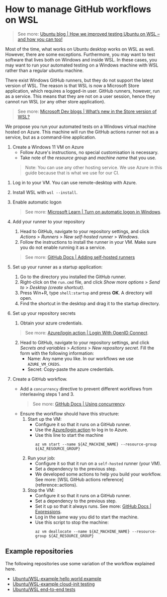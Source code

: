 # How to manage GitHub workflows on WSL
> See more: [Ubuntu blog | How we improved testing Ubuntu on WSL – and how you can too!](https://ubuntu.com/blog/improved-testing-ubuntu-wsl)


<!-- TODO: Add titles to steps -->

Most of the time, what works on Ubuntu desktop works on WSL as well. However, there are some exceptions. Furthermore, you may want to test software that lives both on Windows and inside WSL. In these cases, you may want to run your automated testing on a Windows machine with WSL rather than a regular ubuntu machine.

There exist Windows GitHub runners, but they do not support the latest version of WSL. The reason is that WSL is now a Microsoft Store application, which requires a logged-in user. GitHub runners, however, run as a service. This means that they are not on a user session, hence they cannot run WSL (or any other store application).
> See more: [Microsoft Dev blogs | What’s new in the Store version of WSL?](https://devblogs.microsoft.com/commandline/the-windows-subsystem-for-linux-in-the-microsoft-store-is-now-generally-available-on-windows-10-and-11/)

We propose you run your automated tests on a Windows virtual machine hosted on Azure. This machine will run the GitHub actions runner not as a service, but as a command-line application.

<!-- TODO: THIS IS A PREREQUISITE, explain why -->

1.	Create a Windows 11 VM on Azure
	- Follow Azure's instructions, no special customisation is necessary.
	- Take note of the _resource group_ and _machine name_ that you use.
	> Note: You can use any other hosting service. We use Azure in this guide because that is what we use for our CI.

<!-- End of TODO -->

1.	Log in to your VM. You can use remote-desktop with Azure.


1.	Install WSL with `wsl --install`.

1.	Enable automatic logon
	> See more: [Microsoft Learn | Turn on automatic logon in Windows](https://learn.microsoft.com/en-us/troubleshoot/windows-server/user-profiles-and-logon/turn-on-automatic-logon).


1.	Add your runner to your repository
	1. Head to GitHub, navigate to your repository settings, and click _Actions_ > _Runners_ > _New self-hosted runner_ > _Windows_.
	2. Follow the instructions to install the runner in your VM. Make sure you do not enable running it as a service.
	> See more: [GitHub Docs | Adding self-hosted runners](https://docs.github.com/en/actions/hosting-your-own-runners/managing-self-hosted-runners/adding-self-hosted-runners)

1.	Set up your runner as a startup application:
	1. Go to the directory you installed the GitHub runner.
	2. Right-click on the `run.cmd` file, and click _Show more options_ > _Send to_ > _Desktop (create shortcut)_.
	3. Press Win+R, type `shell:startup` and press **OK**. A directory will open.
	4. Find the shortcut in the desktop and drag it to the startup directory.

1.	Set up your repository secrets
	1. Obtain your azure credentials.
      > See more: [Azure/login action | Login With OpenID Connect](https://github.com/Azure/login/blob/master/README.md#login-with-openid-connect-oidc-recommended).
	2. Head to GitHub, navigate to your repository settings, and click _Secrets and variables_ > _Actions_ > _New repository secret_. Fill the form with the following information:
    	- Name: Any name you like. In our workflows we use `AZURE_VM_CREDS`.
    	- Secret: Copy-paste the azure credentials.

1.	Create a GitHub workflow.
	<!-- TODO: somehow talk about GitHub actions and link to the reference -->

	- Add a `concurrency` directive to prevent different workflows from interleaving steps 1 and 3.
	  > See more: [GitHub Docs | Using concurrency](https://docs.github.com/en/actions/using-jobs/using-concurrency).
	- Ensure the workflow should have this structure:
		1. Start up the VM: 
			- Configure it so that it runs on a GitHub runner.
			- Use the [Azure/login action](https://github.com/Azure/login) to log in to Azure.
			- Use this line to start the machine 
			  ```
			  az vm start --name ${AZ_MACHINE_NAME} --resource-group ${AZ_RESOURCE_GROUP}
			  ```
		2. Run your job:
      		- Configure it so that it run on a `self-hosted` runner (your VM).
      		- Set a dependency to the previous step.
      		- <!-- TODO: refine prose --> We developed some actions to help you build your workflow. See more: [WSL GitHub actions reference](reference::actions).
		3. Stop the VM:
      		- Configure it so that it runs on a GitHub runner.
			- Set a dependency to the previous step.
			- Set it up so that it always runs. See more: [GitHub Docs | Expressions](https://docs.github.com/en/actions/learn-github-actions/expressions#always).
      		- Log in the same way you did to start the machine.
      		- Use this script to stop the machine:
			  ```
			  az vm deallocate --name ${AZ_MACHINE_NAME} --resource-group ${AZ_RESOURCE_GROUP}
			  ```
<!-- Next time you push to your repository, bla bla bla -->

## Example repositories
The following repositories use some variation of the workflow explained here.
- [Ubuntu/WSL-example hello world example](https://github.com/ubuntu/wsl-actions-example/blob/main/.github/workflows/test_wsl.yaml)
- [Ubuntu/WSL-example cloud-init testing](https://github.com/ubuntu/wsl-actions-example/blob/main/.github/workflows/test_cloud_init.yaml)
- [Ubuntu/WSL end-to-end tests](https://github.com/ubuntu/WSL/blob/main/.github/workflows/e2e.yaml)
<!-- [Canonical/Ubuntu-Pro-for-WSL end-to-end tests](https://github.com/canonical/ubuntu-pro-for-wsl/blob/main/.github/workflows/qa-azure.yaml) -->
